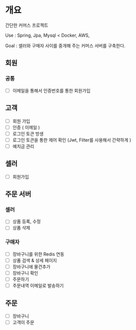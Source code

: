 # 개요
간단한 커머스 프로젝트

Use : Spring, Jpa, Mysql < Docker, AWS,

Goal : 셀러와 구매자 사이를 중개해 주는 커머스 서버를 구축한다.

## 회원
### 공통
- [ ] 이메일을 통해서 인증번호를 통한 회원가입

## 고객
- [ ]  회원 가입
- [ ]  인증 ( 이메일 )
- [ ]  로그인 토큰 방생
- [ ]  로그인 토큰을 통한 제어 확인 (Jwt, Filter를 사용해서 간략하게 )
- [ ]  예치금 관리

## 셀러
- [ ]  회원가입

## 주문 서버

### 셀러
- [ ] 상품 등록, 수정
- [ ] 상품 삭제

### 구매자
- [ ] 장바구니를 위한 Redis 연동
- [ ] 상품 검색 & 상세 페이지
- [ ] 장바구니에 물건추가
- [ ] 장바구니 확인
- [ ] 주문하기
- [ ] 주문내역 이메일로 발송하기

## 주문
- [ ] 장바구니
- [ ] 고객이 주문
